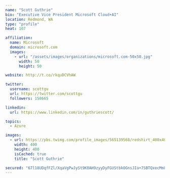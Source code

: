 ```yaml
---
name: "Scott Guthrie"
bio: "Executive Vice President Microsoft Cloud+AI"
location: Redmond, WA
type: "profile"
heat: 107

affiliation:
  name: Microsoft
  domain: microsoft.com
  images:
    - url: "/assets/images/organizations/microsoft.com-50x50.jpg"
      width: 50
      height: 50

website: http://t.co/rkquDCVhAW

twitter:
  username: scottgu
  url: https://twitter.com/scottgu
  followers: 158665

linkedin:
  url: https://www.linkedin.com/in/guthriescott/

topics:
  - Azure

images:
  - url: https://pbs.twimg.com/profile_images/565139568/redshirt_400x400.jpg
    width: 400
    height: 400
    isCached: true
    title: "Scott Guthrie"

secured: "67l18UDqfFZl/XqaVgPwJySt9K0AH9zyyDyFGUStbkOGnsJIa+7SBTQxecMm8edbF4avPUBnLgwYoyA7Kv7c96mWyCxKBLpW28NKbD+H4D+bUhkB54RpfqIvuGi6nnnkpM96L8bX6ZCwNKoRydV5WSAYmehCroTeNnt8zagH77qFLJo8DXkv2b+qEwP7n8klp+ww6y/1N4mri40/29gN4KTKsx3QjMRZbszwptFjEuxQN0xlRgFxrpW+FrLTdPisvRhp6VZgWy8RNmMogbVpL4+jHkUa2ZgaZGwX20pJO2n+h1RXJ3E2xturR8vgK945pps7hMvIn1zqVmPk0If3m38720CA3yIiOR7KZtpxXgCA8S6T/CBChgRBd0UqNUPVLwIRL5z5be71Obe6E0XN5uOKeVKtIyHODKsSVjehBIU=;JYM9oarqZN/r6r+q5TcCKg=="
---
```


